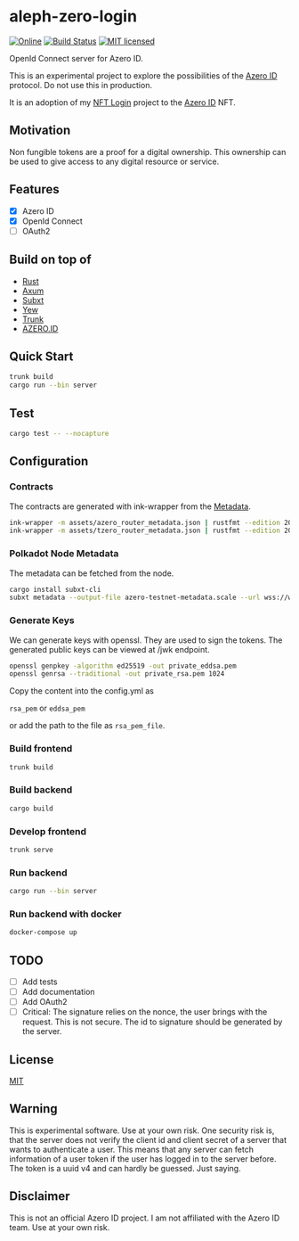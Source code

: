 # aleph-zero-login

[![Online](https://img.shields.io/badge/online-azero.id-blue)](https://azero.web3-login.net/)
[![Build Status](https://github.com/web3-login/aleph-zero-login/actions/workflows/rust.yml/badge.svg)](https://github.com/web3-login/aleph-zero-login/actions/workflows/rust.yml)
[![MIT licensed](https://img.shields.io/badge/license-MIT-blue.svg)](./LICENSE)

OpenId Connect server for Azero ID.

This is an experimental project to explore the possibilities of the [Azero ID](https://azero.id/) protocol. Do not use this in production.

It is an adoption of my [NFT Login](https://github.com/nft-login/nft-login) project to the [Azero ID](https://azero.id/) NFT.

## Motivation

Non fungible tokens are a proof for a digital ownership. This ownership can be used to give access to any digital resource or service.

## Features

- [x] Azero ID
- [x] OpenId Connect
- [ ] OAuth2

## Build on top of

- [Rust](https://www.rust-lang.org/tools/install)
- [Axum](https://crates.io/crates/axum)
- [Subxt](https://crates.io/crates/subxt)
- [Yew](https://yew.rs/)
- [Trunk](https://trunkrs.dev/)
- [AZERO.ID](https://azero.id/)

## Quick Start

```sh
trunk build
cargo run --bin server
```

## Test

```sh
cargo test -- --nocapture
```

## Configuration

### Contracts

The contracts are generated with ink-wrapper from the [Metadata](https://docs.azero.id/developers/deployments).

```sh
ink-wrapper -m assets/azero_router_metadata.json | rustfmt --edition 2021 > src/azero/router_contract.rs
ink-wrapper -m assets/tzero_router_metadata.json | rustfmt --edition 2021 > src/tzero/router_contract.rs
```

### Polkadot Node Metadata

The metadata can be fetched from the node.

```sh
cargo install subxt-cli
subxt metadata --output-file azero-testnet-metadata.scale --url wss://ws.test.azero.dev:443
```

### Generate Keys

We can generate keys with openssl.
They are used to sign the tokens.
The generated public keys can be viewed at /jwk endpoint.

```sh
openssl genpkey -algorithm ed25519 -out private_eddsa.pem
openssl genrsa --traditional -out private_rsa.pem 1024
```

Copy the content into the config.yml as 

`rsa_pem` or `eddsa_pem`

or add the path to the file as `rsa_pem_file`.

### Build frontend

```sh
trunk build
```

### Build backend

```sh
cargo build
```

### Develop frontend

```sh
trunk serve
```

### Run backend

```sh
cargo run --bin server
```

### Run backend with docker

```sh
docker-compose up
```

## TODO

- [ ] Add tests
- [ ] Add documentation
- [ ] Add OAuth2
- [ ] Critical: The signature relies on the nonce, the user brings with the request. This is not secure. The id to signature should be generated by the server.

## License

[MIT](LICENSE)

## Warning

This is experimental software. Use at your own risk.
One security risk is, that the server does not verify the client id and client secret of a server that wants to authenticate a user.
This means that any server can fetch information of a user token if the user has logged in to the server before.
The token is a uuid v4 and can hardly be guessed. Just saying.

## Disclaimer

This is not an official Azero ID project. I am not affiliated with the Azero ID team. Use at your own risk.
